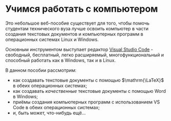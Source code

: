# Учимся работать с компьютером

Это небольшое веб-пособие существует для того,
чтобы помочь студентам технического вуза лучше освоить компьютер
в части создания текстовых документов и компьютерных программ
в операционных системах Linux и Windows.

Основным инструментом выступает редактор
[Visual Studio Code](https://code.visualstudio.com/) -
свободный, бесплатный, легко расширяемый, многофункциональный
и способный работать как в Windows, так и в Linux.

В данном пособии рассмотрим:

* как создавать текстовые документы с помощью $\mathrm{\LaTeX}$
  в обеих операционных системах;
* как создавать _качественные_ текстовые документы
  с помощью Word в Windows;
* приёмы создания компьютерных программ с использованием VS Code
  в обеих операционных системах;
* и, быть может, что-нибудь ещё...

```{tableofcontents}
```
